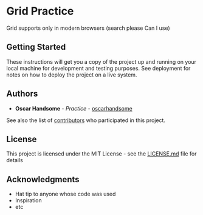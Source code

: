 # Grid Practice

Grid supports only in modern browsers (search please Can I use)

## Getting Started

These instructions will get you a copy of the project up and running on your local machine for development and testing purposes. See deployment for notes on how to deploy the project on a live system.

## Authors

* **Oscar Handsome** - *Practice* - [oscarhandsome](https://github.com/oscarhandsome)

See also the list of [contributors](https://github.com/your/project/contributors) who participated in this project.

## License

This project is licensed under the MIT License - see the [LICENSE.md](LICENSE.md) file for details

## Acknowledgments

* Hat tip to anyone whose code was used
* Inspiration
* etc
